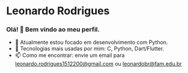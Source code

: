 # Leonardo Rodrigues

### Olá! 👋 Bem vindo ao meu perfil.

- 📕 Atualmente estou focado em desenvolvimento com Python.
- 👦 Tecnologias mais usadas por mim: C, Python, Dart/Flutter.
- 📫 Como me encontrar: envie um email para leonardo.rodrigues1512200@gmail.com ou leonardobr@fam.edu.br
